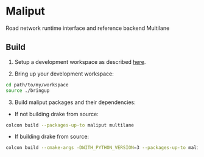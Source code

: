 # Maliput

Road network runtime interface and reference backend Multilane

## Build

1. Setup a development workspace as described [here](https://github.com/ToyotaResearchInstitute/dsim-repos-index/tree/master/README.md).

2. Bring up your development workspace:

```sh
cd path/to/my/workspace
source ./bringup
```

3. Build maliput packages and their dependencies:

  - If not building drake from source:

   ```sh
   colcon build --packages-up-to maliput multilane
   ```

  - If building drake from source:

   ```sh
   colcon build --cmake-args -DWITH_PYTHON_VERSION=3 --packages-up-to maliput multilane
   ```
